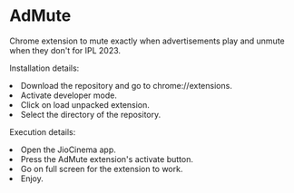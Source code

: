 # AdMute
Chrome extension to mute exactly when advertisements play and unmute when they don't for IPL 2023.

Installation details:
   <li> Download the repository and go to chrome://extensions.
   <li> Activate developer mode.
    <li> Click on load unpacked extension.
    <li> Select the directory of the repository.
    
Execution details:
   <li> Open the JioCinema app.
   <li> Press the AdMute extension's activate button.
   <li> Go on full screen for the extension to work.
   <li> Enjoy.

